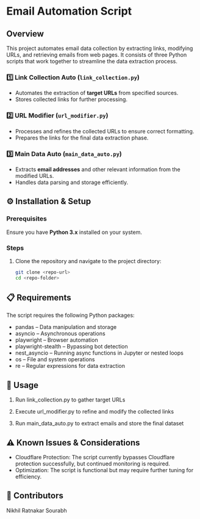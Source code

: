 # Email Automation Script  

## Overview  
This project automates email data collection by extracting links, modifying URLs, and retrieving emails from web pages. It consists of three Python scripts that work together to streamline the data extraction process.  

### 1️⃣ Link Collection Auto (`link_collection.py`)  
- Automates the extraction of **target URLs** from specified sources.  
- Stores collected links for further processing.  

### 2️⃣ URL Modifier (`url_modifier.py`)  
- Processes and refines the collected URLs to ensure correct formatting.  
- Prepares the links for the final data extraction phase.  

### 3️⃣ Main Data Auto (`main_data_auto.py`)  
- Extracts **email addresses** and other relevant information from the modified URLs.  
- Handles data parsing and storage efficiently.  

## ⚙️ Installation & Setup  

### Prerequisites  
Ensure you have **Python 3.x** installed on your system.  

### Steps  
1. Clone the repository and navigate to the project directory:  
   ```bash
   git clone <repo-url>
   cd <repo-folder>

## 📋 Requirements
The script requires the following Python packages:

- pandas – Data manipulation and storage
- asyncio – Asynchronous operations
- playwright – Browser automation
- playwright-stealth – Bypassing bot detection
- nest_asyncio – Running async functions in Jupyter or nested loops
- os – File and system operations
- re – Regular expressions for data extraction

## 🚀 Usage

1. Run link_collection.py to gather target URLs

2. Execute url_modifier.py to refine and modify the collected links

3. Run main_data_auto.py to extract emails and store the final dataset

## ⚠️ Known Issues & Considerations
- Cloudflare Protection: The script currently bypasses Cloudflare protection successfully, but continued monitoring is required.
- Optimization: The script is functional but may require further tuning for efficiency.

## 👥 Contributors
Nikhil Ratnakar
Sourabh
